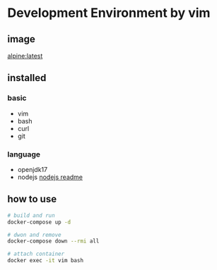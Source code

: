 # Development Environment by vim

## image
[alpine:latest](https://hub.docker.com/_/alpine)


## installed
### basic
- vim
- bash
- curl
- git

### language
- openjdk17
- nodejs
  [nodejs readme](docs/ts.md)

## how to use
```sh
# build and run
docker-compose up -d

# dwon and remove
docker-compose down --rmi all

# attach container
docker exec -it vim bash
```
